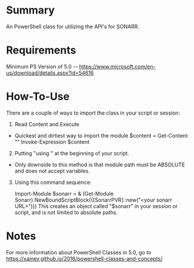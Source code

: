 # Summary
An PowerShell class for utilizing the API's for SONARR.

# Requirements
Minimum PS Version of 5.0 -- https://www.microsoft.com/en-us/download/details.aspx?id=54616

# How-To-Use
There are a couple of ways to import the class in your script or session:

1. Read Content and Execute
  * Quickest and dirtiest way to import the module
      $content = Get-Content "<path to moulde>"
      Invoke-Expression $content

2. Putting "using <path to module>" at the beginning of your script.
  * Only downside to this method is that module path must be ABSOLUTE and does not accept variables.
 
3. Using this command sequence:

      Import-Module <path to module>
      $sonarr = & (Get-Module Sonarr).NewBoundScriptBlock({[SonarrPVR]::new("<your sonarr URL>")})
   This creates an object called "$sonarr" in your session or script, and is not limited to absolute paths.
   
# Notes
For more information about PowerShell Classes in 5.0, go to https://xainey.github.io/2016/powershell-classes-and-concepts/
